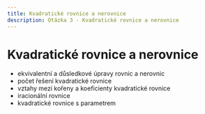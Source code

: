 ```yaml
---
title: Kvadratické rovnice a nerovnice
description: Otázka 3 - Kvadratické rovnice a nerovnice
---
```


# **Kvadratické rovnice a nerovnice**

- ekvivalentní a důsledkové úpravy rovnic a nerovnic
- počet řešení kvadratické rovnice
- vztahy mezi kořeny a koeficienty kvadratické rovnice
- iracionální rovnice
- kvadratické rovnice s parametrem
